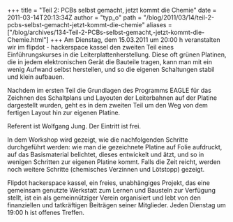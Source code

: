 +++
title = "Teil 2: PCBs selbst gemacht, jetzt kommt die Chemie"
date = 2011-03-14T20:13:34Z
author = "typ_o"
path = "/blog/2011/03/14/teil-2-pcbs-selbst-gemacht-jetzt-kommt-die-chemie"
aliases = ["/blog/archives/134-Teil-2-PCBs-selbst-gemacht,-jetzt-kommt-die-Chemie.html"]
+++
Am Dienstag, dem 15.03.2011 um 20:00 h veranstalten wir im flipdot -
hackerspace kassel den zweiten Teil eines Einführungskurses in die
Leiterplattenherstellung. Diese oft grünen Platinen, die in jedem
elektronischen Gerät die Bauteile tragen, kann man mit ein wenig Aufwand
selbst herstellen, und so die eigenen Schaltungen stabil und klein
aufbauen.

Nachdem im ersten Teil die Grundlagen des Programms EAGLE für das
Zeichnen des Schaltplans und Layouten der Leiterbahnen auf der Platine
dargestellt wurden, geht es in dem zweiten Teil um den Weg von dem
fertigen Layout hin zur eigenen Platine.

Referent ist Wolfgang Jung. Der Eintritt ist frei.

In dem Workshop wird gezeigt, wie die nachfolgenden Schritte
durchgeführt werden: wie man die gezeichnete Platine auf Folie
aufdruckt, auf das Basismaterial belichtet, dieses entwickelt und ätzt,
und so in wenigen Schritten zur eigenen Platine kommt. Falls die Zeit
reicht, werden noch weitere Schritte (chemisches Verzinnen und Lötstopp)
gezeigt.

Flipdot hackerspace kassel, ein freies, unabhängiges Projekt, das eine
gemeinsam genutzte Werkstatt zum Lernen und Bausteln zur Verfügung
stellt, ist ein als gemeinnütziger Verein organisiert und lebt von den
finanziellen und tatkräftigen Beiträgen seiner Mitglieder. Jeden
Dienstag um 19:00 h ist offenes Treffen.

